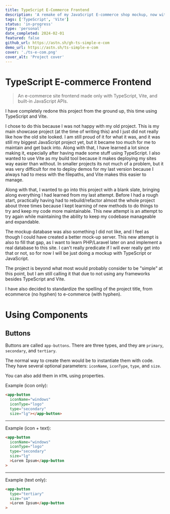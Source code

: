 ```yaml
---
title: TypeScript E-Commerce Frontend
description: 'A remake of my JavaScript E-commerce shop mockup, now with Vite!'
tags: ['TypeScript', 'Vite']
status: 'in-progress'
type: 'personal'
date_completed: 2024-02-01
featured: false
github_url: https://astn.sh/gh-ts-simple-e-com
demo_url: https://astn.sh/ts-simple-e-com
cover: './ts-e-com.png'
cover_alt: 'Project cover'
---
```


# TypeScript E-commerce Frontend

> An e-commerce site frontend made only with TypeScript, Vite, and built-in JavaScript APIs.

I have completely redone this project from the ground up, this time using TypeScript and Vite.

I chose to do this because I was not happy with my old project. This is my main showcase project (at the time of writing this) and I just did not really like how the old site looked. I am still proud of it for what it was, and it was still my biggest JavaScript project yet, but it became too much for me to maintain and get back into. Along with that, I have learned a lot since making it, especially after having made some stuff using TypeScript. I also wanted to use Vite as my build tool because it makes deploying my sites way easier than without. In smaller projects its not much of a problem, but it was very difficult for me to deploy demos for my last version because I always had to mess with the filepaths, and Vite makes this easier to manage.

Along with that, I wanted to go into this project with a blank slate, bringing along everything I had learned from my last attempt. Before I had a rough start, practically having had to rebuild/refactor almost the whole project about three times because I kept learning of new methods to do things to try and keep my code more maintainable. This new attempt is an attempt to try again while maintaining the ability to keep my codebase manageable and expandable.

The mockup database was also something I did not like, and I feel as though I could have created a better mock-up server. This new attempt is also to fill that gap, as I want to learn PHP/Laravel later on and implement a real database to this site. I can't really predicate if I will ever really get into that or not, so for now I will be just doing a mockup with TypeScript or JavaScript.

The project is beyond what most would probably consider to be "simple" at this point, but I am still calling it that due to not using any frameworks besides TypeScript and Vite.

I have also decided to standardize the spelling of the project title, from ecommerce (no hyphen) to e-commerce (with hyphen).

# Using Components

## Buttons

Buttons are called `app-buttons`. There are three types, and they are `primary`, `secondary`, and `tertiary`.

The normal way to create them would be to instantiate them with code. They have several optional parameters: `iconName`, `iconType`, `type`, and `size`.

You can also add them in `HTML` using properties.

Example (icon only):

```html
<app-button
  iconName="windows"
  iconType="logo"
  type="secondary"
  size="lg"></app-button>
```

---

Example (icon + text):

```html
<app-button
  iconName="windows"
  iconType="logo"
  type="secondary"
  size="lg"
  >Lorem Ipsum</app-button
>
```

---

Example (text only):

```html
<app-button
  type="tertiary"
  size="sm"
  >Lorem Ipsum</app-button
>
```
